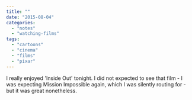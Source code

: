 ```yaml
---
title: ""
date: "2015-08-04"
categories: 
  - "notes"
  - "watching-films"
tags: 
  - "cartoons"
  - "cinema"
  - "films"
  - "pixar"
---
```


I really enjoyed 'Inside Out' tonight. I did not expected to see that film - I was expecting Mission Impossible again, which I was silently routing for - but it was great nonetheless.
